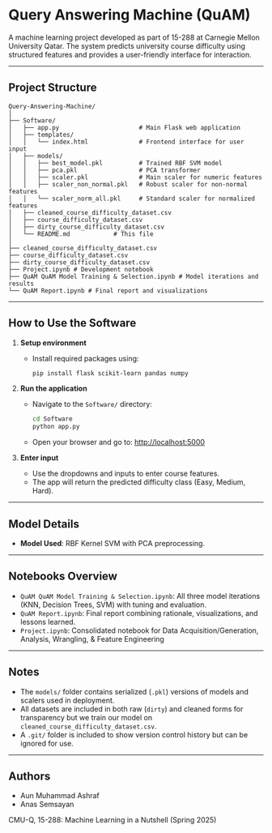 
# Query Answering Machine (QuAM)

A machine learning project developed as part of 15-288 at Carnegie Mellon University Qatar. The system predicts university course difficulty using structured features and provides a user-friendly interface for interaction.

---

## Project Structure

```
Query-Answering-Machine/
│
├── Software/
│   ├── app.py                      # Main Flask web application
│   ├── templates/
│   │   └── index.html              # Frontend interface for user input
│   ├── models/
│   │   ├── best_model.pkl          # Trained RBF SVM model
│   │   ├── pca.pkl                 # PCA transformer
│   │   ├── scaler.pkl              # Main scaler for numeric features
│   │   ├── scaler_non_normal.pkl   # Robust scaler for non-normal features
│   │   └── scaler_norm_all.pkl     # Standard scaler for normalized features
│   ├── cleaned_course_difficulty_dataset.csv
│   ├── course_difficulty_dataset.csv
│   ├── dirty_course_difficulty_dataset.csv        
│   └── README.md            # This file
│
├── cleaned_course_difficulty_dataset.csv
├── course_difficulty_dataset.csv
├── dirty_course_difficulty_dataset.csv
├── Project.ipynb # Development notebook
├── QuAM QuAM Model Training & Selection.ipynb # Model iterations and results
└── QuAM Report.ipynb # Final report and visualizations
```

---

## How to Use the Software

1. **Setup environment**
   - Install required packages using:
     ```bash
     pip install flask scikit-learn pandas numpy
     ```

2. **Run the application**
   - Navigate to the `Software/` directory:
     ```bash
     cd Software
     python app.py
     ```
   - Open your browser and go to: [http://localhost:5000](http://localhost:5000)

3. **Enter input**
   - Use the dropdowns and inputs to enter course features.
   - The app will return the predicted difficulty class (Easy, Medium, Hard).

---

## Model Details

- **Model Used**: RBF Kernel SVM with PCA preprocessing.

---

## Notebooks Overview

- `QuAM QuAM Model Training & Selection.ipynb`: All three model iterations (KNN, Decision Trees, SVM) with tuning and evaluation.
- `QuAM Report.ipynb`: Final report combining rationale, visualizations, and lessons learned.
- `Project.ipynb`: Consolidated notebook for Data Acquisition/Generation, Analysis, Wrangling, & Feature Engineering

---

## Notes

- The `models/` folder contains serialized (`.pkl`) versions of models and scalers used in deployment.
- All datasets are included in both raw (`dirty`) and cleaned forms for transparency but we train our model on `cleaned_course_difficulty_dataset.csv`.
- A `.git/` folder is included to show version control history but can be ignored for use.

---

## Authors

- Aun Muhammad Ashraf
- Anas Semsayan

CMU-Q, 15-288: Machine Learning in a Nutshell (Spring 2025)
